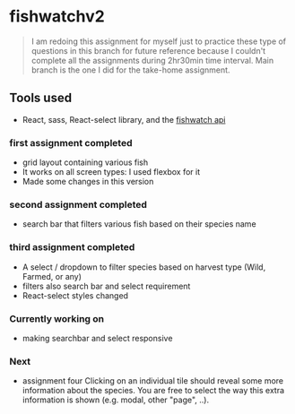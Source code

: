 # fishwatchv2

> I am redoing this assignment for myself just to practice these type of questions in this branch for future reference because I couldn't complete all the assignments during 2hr30min time interval. Main branch is the one I did for the take-home assignment.

## Tools used

- React, sass, React-select library, and the [fishwatch api](https://www.fishwatch.gov/developers)

### first assignment completed

- grid layout containing various fish
- It works on all screen types: I used flexbox for it
- Made some changes in this version

### second assignment completed

- search bar that filters various fish based on their species name

### third assignment completed

- A select / dropdown to filter species based on harvest type (Wild, Farmed, or any)
- filters also search bar and select requirement
- React-select styles changed

### Currently working on 
- making searchbar and select responsive

### Next
- assignment four
  Clicking on an individual tile should reveal some more information about the species. You are free to select the way this extra information is shown (e.g. modal, other "page", ..).
